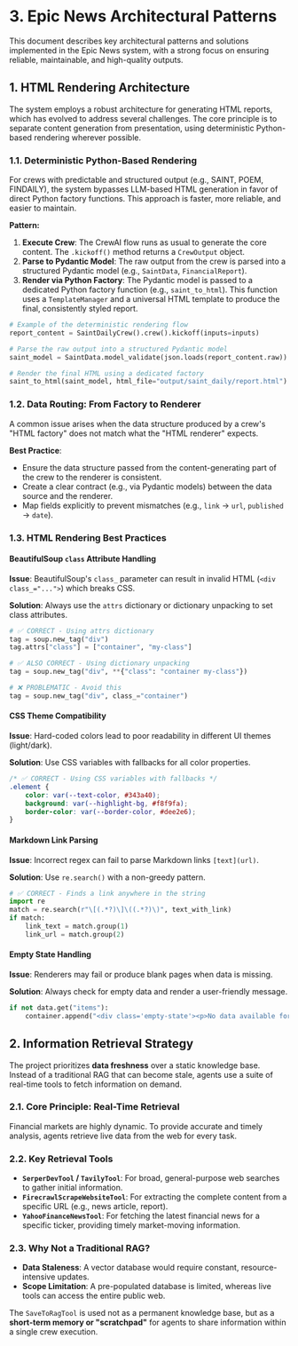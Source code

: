 # 3. Epic News Architectural Patterns

This document describes key architectural patterns and solutions implemented in the Epic News system, with a strong focus on ensuring reliable, maintainable, and high-quality outputs.

## 1. HTML Rendering Architecture

The system employs a robust architecture for generating HTML reports, which has evolved to address several challenges. The core principle is to separate content generation from presentation, using deterministic Python-based rendering wherever possible.

### 1.1. Deterministic Python-Based Rendering

For crews with predictable and structured output (e.g., SAINT, POEM, FINDAILY), the system bypasses LLM-based HTML generation in favor of direct Python factory functions. This approach is faster, more reliable, and easier to maintain.

**Pattern:**

1. **Execute Crew**: The CrewAI flow runs as usual to generate the core content. The `.kickoff()` method returns a `CrewOutput` object.
2. **Parse to Pydantic Model**: The raw output from the crew is parsed into a structured Pydantic model (e.g., `SaintData`, `FinancialReport`).
3. **Render via Python Factory**: The Pydantic model is passed to a dedicated Python factory function (e.g., `saint_to_html`). This function uses a `TemplateManager` and a universal HTML template to produce the final, consistently styled report.

```python
# Example of the deterministic rendering flow
report_content = SaintDailyCrew().crew().kickoff(inputs=inputs)

# Parse the raw output into a structured Pydantic model
saint_model = SaintData.model_validate(json.loads(report_content.raw))

# Render the final HTML using a dedicated factory
saint_to_html(saint_model, html_file="output/saint_daily/report.html")
```

### 1.2. Data Routing: From Factory to Renderer

A common issue arises when the data structure produced by a crew's "HTML factory" does not match what the "HTML renderer" expects.

**Best Practice**:

- Ensure the data structure passed from the content-generating part of the crew to the renderer is consistent.
- Create a clear contract (e.g., via Pydantic models) between the data source and the renderer.
- Map fields explicitly to prevent mismatches (e.g., `link` → `url`, `published` → `date`).

### 1.3. HTML Rendering Best Practices

#### BeautifulSoup `class` Attribute Handling

**Issue**: BeautifulSoup's `class_` parameter can result in invalid HTML (`<div class_="...">`) which breaks CSS.

**Solution**: Always use the `attrs` dictionary or dictionary unpacking to set class attributes.

```python
# ✅ CORRECT - Using attrs dictionary
tag = soup.new_tag("div")
tag.attrs["class"] = ["container", "my-class"]

# ✅ ALSO CORRECT - Using dictionary unpacking
tag = soup.new_tag("div", **{"class": "container my-class"})

# ❌ PROBLEMATIC - Avoid this
tag = soup.new_tag("div", class_="container")
```

#### CSS Theme Compatibility

**Issue**: Hard-coded colors lead to poor readability in different UI themes (light/dark).

**Solution**: Use CSS variables with fallbacks for all color properties.

```css
/* ✅ CORRECT - Using CSS variables with fallbacks */
.element {
    color: var(--text-color, #343a40);
    background: var(--highlight-bg, #f8f9fa);
    border-color: var(--border-color, #dee2e6);
}
```

#### Markdown Link Parsing

**Issue**: Incorrect regex can fail to parse Markdown links `[text](url)`.

**Solution**: Use `re.search()` with a non-greedy pattern.

```python
# ✅ CORRECT - Finds a link anywhere in the string
import re
match = re.search(r"\[(.*?)\]\((.*?)\)", text_with_link)
if match:
    link_text = match.group(1)
    link_url = match.group(2)
```

#### Empty State Handling

**Issue**: Renderers may fail or produce blank pages when data is missing.

**Solution**: Always check for empty data and render a user-friendly message.

```python
if not data.get("items"):
    container.append("<div class='empty-state'><p>No data available for this report.</p></div>")
```

## 2. Information Retrieval Strategy

The project prioritizes **data freshness** over a static knowledge base. Instead of a traditional RAG that can become stale, agents use a suite of real-time tools to fetch information on demand.

### 2.1. Core Principle: Real-Time Retrieval

Financial markets are highly dynamic. To provide accurate and timely analysis, agents retrieve live data from the web for every task.

### 2.2. Key Retrieval Tools

- **`SerperDevTool` / `TavilyTool`**: For broad, general-purpose web searches to gather initial information.
- **`FirecrawlScrapeWebsiteTool`**: For extracting the complete content from a specific URL (e.g., news article, report).
- **`YahooFinanceNewsTool`**: For fetching the latest financial news for a specific ticker, providing timely market-moving information.

### 2.3. Why Not a Traditional RAG?

- **Data Staleness**: A vector database would require constant, resource-intensive updates.
- **Scope Limitation**: A pre-populated database is limited, whereas live tools can access the entire public web.

The `SaveToRagTool` is used not as a permanent knowledge base, but as a **short-term memory or "scratchpad"** for agents to share information within a single crew execution.
